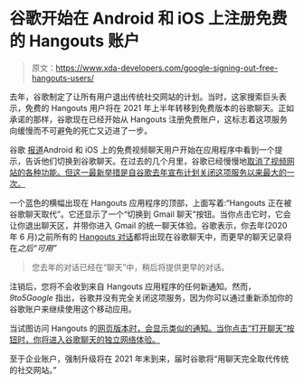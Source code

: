 # 谷歌开始在 Android 和 iOS 上注册免费的 Hangouts 账户

> 原文：<https://www.xda-developers.com/google-signing-out-free-hangouts-users/>

去年，谷歌制定了让所有用户退出传统社交网站的计划。当时，这家搜索巨头表示，免费的 Hangouts 用户将在 2021 年上半年转移到免费版本的谷歌聊天。正如承诺的那样，谷歌现在已经开始从 Hangouts 注册免费账户，这标志着这项服务向缓慢而不可避免的死亡又迈进了一步。

谷歌 [报道](https://9to5google.com/2021/08/06/hangouts-signing-out-google-chat/)Android 和 iOS 上的免费视频聊天用户开始在应用程序中看到一个提示，告诉他们切换到谷歌聊天。在过去的几个月里，谷歌已经慢慢地[取消了视频网站的各种功能。但这一最新举措是自谷歌去年宣布计划关闭这项服务以来最大的一次。](https://www.xda-developers.com/google-kills-hangouts-group-video-calling-pushes-google-meet/)

一个蓝色的横幅出现在 Hangouts 应用程序的顶部，上面写着:“Hangouts 正在被谷歌聊天取代”。它还显示了一个“切换到 Gmail 聊天”按钮。当你点击它时，它会让你退出聊天区，并带你进入 Gmail 的统一聊天体验。谷歌表示，你去年(2020 年 6 月)之前所有的 [Hangouts 对话](https://support.google.com/hangouts/answer/9854901?p=classic-chat&visit_id=637640933994422292-2902632136&rd=1)都将出现在谷歌聊天中，而更早的聊天记录将在*之后“可用”*

> 您去年的对话已经在“聊天”中，稍后将提供更早的对话。

注销后，您将不会收到来自 Hangouts 应用程序的任何新通知。然而， *9to5Google* 指出，谷歌并没有完全关闭这项服务，因为你可以通过重新添加你的谷歌账户来继续使用这个移动应用。

当试图访问 Hangouts 的[网页版本时，会显示类似的通知。当你点击“打开聊天”按钮时，你将进入谷歌聊天的独立网络体验。](https://hangouts.google.com/)

至于企业账户，强制升级将在 2021 年末到来，届时谷歌将“用聊天完全取代传统的社交网站。”
